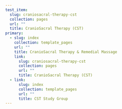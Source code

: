 ```yaml
---
test_item:
  slug: craniosacral-therapy-cst
  collection: pages
  url: ""
  title: CranioSacral Therapy (CST)
primary:
  - slug: index
    collection: template_pages
    url: ""
    title: CranioSacral Therapy & Remedial Massage
    link:
      slug: craniosacral-therapy-cst
      collection: pages
      url: ""
      title: CranioSacral Therapy (CST)
  - link:
      slug: index
      collection: template_pages
      url: ""
      title: CST Study Group
---
```

